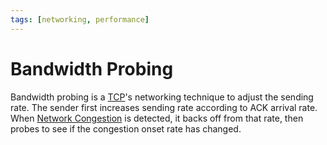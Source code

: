 ```yaml
---
tags: [networking, performance]
---
```


# Bandwidth Probing

Bandwidth probing is a [TCP](202503182241.md)'s networking technique to adjust
the sending rate. The sender first increases sending rate according to ACK
arrival rate. When [Network Congestion](202209302043.md) is detected, it backs
off from that rate, then probes to see if the congestion onset rate has changed.
